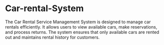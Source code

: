 # Car-rental-System
The Car Rental Service Management System is designed to manage car rentals efficiently. It allows users to view available cars, make reservations, and process returns. The system ensures that only available cars are rented out and maintains rental history for customers.
